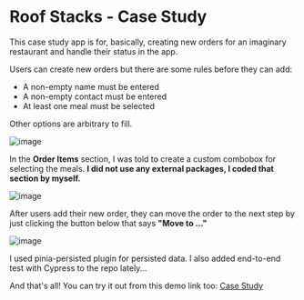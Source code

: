 # Roof Stacks - Case Study

This case study app is for, basically, creating new orders for an imaginary restaurant and handle their status in the app. 

Users can create new orders but there are some rules before they can add:

- A non-empty name must be entered
- A non-empty contact must be entered
- At least one meal must be selected

Other options are arbitrary to fill.

![image](https://user-images.githubusercontent.com/40501852/203943634-529ee08c-9d39-4d8f-890b-98aaa6af431b.png)

In the **Order Items** section, I was told to create a custom combobox for selecting the meals. **I did not use any external packages, I coded that section by myself.**

![image](https://user-images.githubusercontent.com/40501852/203943886-c4a50f61-9f3b-4ce6-8db7-aa5e3aa9c621.png)

After users add their new order, they can move the order to the next step by just clicking the button below that says **"Move to ..."**

![image](https://user-images.githubusercontent.com/40501852/203943963-67bcec09-3623-41f7-8929-2718ab44a65b.png)

I used pinia-persisted plugin for persisted data.
I also added end-to-end test with Cypress to the repo lately... 

And that's all! You can try it out from this demo link too: [Case Study](http://roofcase.hicaku.com/)
